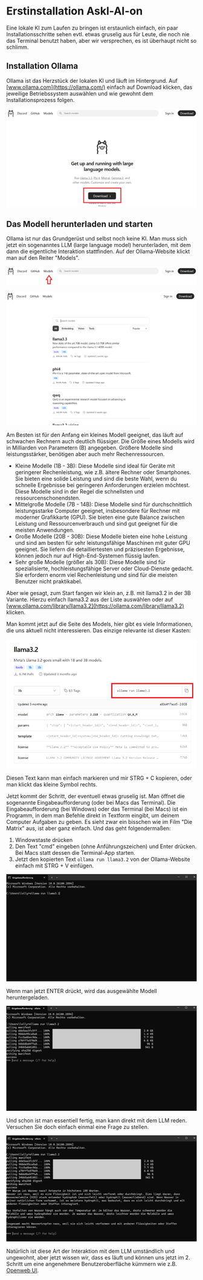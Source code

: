 # Erstinstallation Askl-AI-on

Eine lokale KI zum Laufen zu bringen ist erstaunlich einfach, ein paar Installationsschritte sehen evtl. etwas gruselig aus für Leute, die noch nie das Terminal benutzt haben, aber wir versprechen, es ist überhaupt nicht so schlimm.

## Installation Ollama

Ollama ist das Herzstück der lokalen KI und läuft im Hintergrund. Auf [www.ollama.com](https://ollama.com/) einfach auf Download klicken, das jeweilige Betriebssystem auswählen und wie gewohnt dem Installationsprozess folgen.

![Ollamadownload](images/ollamadownload.png)

## Das Modell herunterladen und starten

Ollama ist nur das Grundgerüst und selbst noch keine KI. Man muss sich jetzt ein sogenanntes LLM (large language model) herunterladen, mit dem dann die eigentliche Interaktion stattfinden. Auf der Ollama-Website klickt man auf den Reiter "Models".

![Modeldownload](images/modeldownload.png)

![Model](images/model.png)

Am Besten ist für den Anfang ein kleines Modell geeignet, das läuft auf schwachen Rechnern auch deutlich flüssiger. Die Größe eines Modells wird in Milliarden von Parametern (B) angegeben. Größere Modelle sind leistungsstärker, benötigen aber auch mehr Rechenressourcen.

- Kleine Modelle (1B - 3B): Diese Modelle sind ideal für Geräte mit geringerer Rechenleistung, wie z.B. ältere Rechner oder Smartphones. Sie bieten eine solide Leistung und sind die beste Wahl, wenn du schnelle Ergebnisse bei geringeren Anforderungen erzielen möchtest. Diese Modelle sind in der Regel die schnellsten und ressourcenschonendsten.
- Mittelgroße Modelle (7B - 14B): Diese Modelle sind für durchschnittlich leistungsstarke Computer geeignet, insbesondere für Rechner mit moderner Grafikkarte (GPU). Sie bieten eine gute Balance zwischen Leistung und Ressourcenverbrauch und sind gut geeignet für die meisten Anwendungen.
- Große Modelle (20B - 30B): Diese Modelle bieten eine hohe Leistung und sind am besten für sehr leistungsfähige Maschinen mit guter GPU geeignet. Sie liefern die detailliertesten und präzisesten Ergebnisse, können jedoch nur auf High-End-Systemen flüssig laufen.
- Sehr große Modelle (größer als 30B): Diese Modelle sind für spezialisierte, hochleistungsfähige Server oder Cloud-Dienste gedacht. Sie erfordern enorm viel Rechenleistung und sind für die meisten Benutzer nicht praktikabel.

Aber wie gesagt, zum Start fangen wir klein an, z.B. mit llama3.2 in der 3B Variante. Hierzu einfach llama3.2 aus der Liste auswählen oder auf [www.ollama.com/library/llama3.2](https://ollama.com/library/llama3.2) klicken.

Man kommt jetzt auf die Seite des Models, hier gibt es viele Informationen, die uns aktuell nicht interessieren. Das einzige relevante ist dieser Kasten:

![cmd-Code](images/cmdcode.png)

Diesen Text kann man einfach markieren und mir STRG + C kopieren, oder man klickt das kleine Symbol rechts.

Jetzt kommt der Schritt, der eventuell etwas gruselig ist. Man öffnet die sogenannte Eingabeaufforderung (oder bei Macs das Terminal). Die Eingabeaufforderung (bei Windows) oder das Terminal (bei Macs) ist ein Programm, in dem man Befehle direkt in Textform eingibt, um deinem Computer Aufgaben zu geben. Es sieht zwar ein bisschen wie im Film "Die Matrix" aus, ist aber ganz einfach. Und das geht folgendermaßen:
1. Windowstaste drücken
2. Den Text "cmd" eingeben (ohne Anführungszeichen) und Enter drücken. Bei Macs statt dessen die Terminal-App starten.
3. Jetzt den kopierten Text `ollama run llama3.2` von der Ollama-Website einfach mit STRG + V einfügen. 

![cmd-1](images/cmd1.png)

Wenn man jetzt ENTER drückt, wird das ausgewählte Modell heruntergeladen.

![cmd-2](images/cmd2.png)

Und schon ist man essentiell fertig, man kann direkt mit dem LLM reden. Versuchen Sie doch einfach einmal eine Frage zu stellen.

![cmd-3](images/cmd3.png)

Natürlich ist diese Art der Interaktion mit dem LLM umständlich und ungewohnt, aber jetzt wissen wir, dass es läuft und können uns jetzt im 2. Schritt um eine angenehmere Benutzeroberfläche kümmern wie z.B. [Openweb UI](https://github.com/open-webui/open-webui).